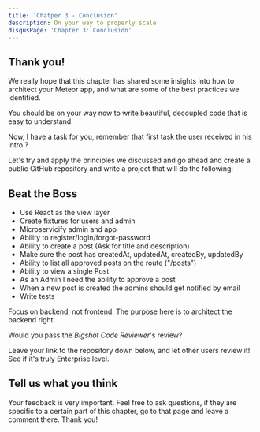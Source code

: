 ```yaml
---
title: 'Chatper 3 - Conclusion'
description: On your way to properly scale
disqusPage: 'Chapter 3: Conclusion'
---
```


## Thank you!

We really hope that this chapter has shared some insights into how to architect your Meteor app, and what are some
of the best practices we identified.

You should be on your way now to write beautiful, decoupled code that is easy to understand.

Now, I have a task for you, remember that first task the user received in his intro ?

Let's try and apply the principles we discussed and go ahead and create a public GitHub repository and write a project
that will do the following:

## Beat the Boss

- Use React as the view layer
- Create fixtures for users and admin
- Microservicify admin and app
- Ability to register/login/forgot-password
- Ability to create a post (Ask for title and description)
- Make sure the post has createdAt, updatedAt, createdBy, updatedBy
- Ability to list all approved posts on the route ("/posts")
- Ability to view a single Post
- As an Admin I need the ability to approve a post
- When a new post is created the admins should get notified by email
- Write tests

Focus on backend, not frontend. The purpose here is to architect the backend right.

Would you pass the *Bigshot Code Reviewer*'s review?

Leave your link to the repository down below, and let other users review it! See if it's truly Enterprise level.


## Tell us what you think

Your feedback is very important. Feel free to ask questions, if they are specific to a certain part of this chapter,
go to that page and leave a comment there. Thank you!
